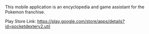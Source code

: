 This mobile application is an encyclopedia and game assistant for the Pokemon franchise. 

Play Store Link: https://play.google.com/store/apps/details?id=pocketdexterv2.util
